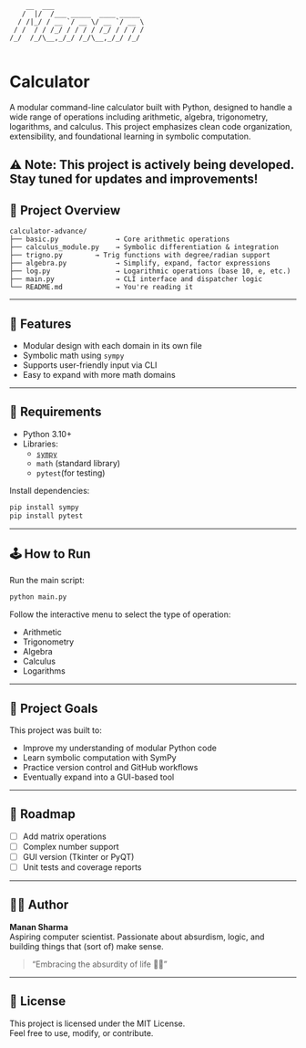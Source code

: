 ```
    __  ___                      
   /  |/  /___ _____  ____ _____ 
  / /|_/ / __ `/ __ \/ __ `/ __ \
 / /  / / /_/ / / / / /_/ / / / /
/_/  /_/\__,_/_/ /_/\__,_/_/ /_/ 
                                
```

# Calculator

A modular command-line calculator built with Python, designed to handle a wide range of operations including arithmetic, algebra, trigonometry, logarithms, and calculus. This project emphasizes clean code organization, extensibility, and foundational learning in symbolic computation.

⚠️ **Note:** This project is actively being developed. Stay tuned for updates and improvements!
---

## 📁 Project Overview

```
calculator-advance/
├── basic.py              → Core arithmetic operations
├── calculus_module.py    → Symbolic differentiation & integration
├── trigno.py        → Trig functions with degree/radian support
├── algebra.py            → Simplify, expand, factor expressions
├── log.py                → Logarithmic operations (base 10, e, etc.)
├── main.py               → CLI interface and dispatcher logic
└── README.md             → You're reading it
```

---

## 🚀 Features

- Modular design with each domain in its own file
- Symbolic math using `sympy`
- Supports user-friendly input via CLI
- Easy to expand with more math domains

---

## 🔧 Requirements

- Python 3.10+
- Libraries:
  - [`sympy`](https://pypi.org/project/sympy/)
  - `math` (standard library)
  - `pytest`(for testing)

Install dependencies:

```bash
pip install sympy
pip install pytest
```

---

## 🕹️ How to Run

Run the main script:

```bash
python main.py
```

Follow the interactive menu to select the type of operation:
- Arithmetic
- Trigonometry
- Algebra
- Calculus
- Logarithms

---

## 🎯 Project Goals

This project was built to:
- Improve my understanding of modular Python code
- Learn symbolic computation with SymPy
- Practice version control and GitHub workflows
- Eventually expand into a GUI-based tool

---

## 📌 Roadmap

- [ ] Add matrix operations  
- [ ] Complex number support  
- [ ] GUI version (Tkinter or PyQT)  
- [ ] Unit tests and coverage reports  

---

## 👨‍💻 Author

**Manan Sharma**  
Aspiring computer scientist. Passionate about absurdism, logic, and building things that (sort of) make sense.

> “Embracing the absurdity of life 🌌✨”

---

## 🪪 License

This project is licensed under the MIT License.  
Feel free to use, modify, or contribute.
